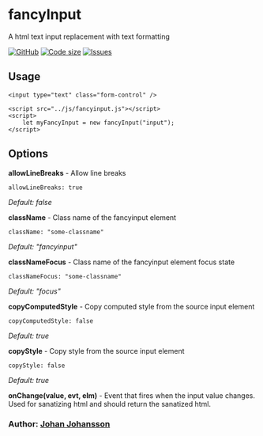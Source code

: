 # fancyInput

A html text input replacement with text formatting

[![GitHub](https://img.shields.io/github/license/mashape/apistatus.svg)](https://github.com/myspace-nu/fancyInput/blob/master/LICENSE)
[![Code size](https://img.shields.io/github/languages/code-size/myspace-nu/fancyInput)](https://github.com/myspace-nu/fancyInput)
[![Issues](https://img.shields.io/github/issues-raw/myspace-nu/fancyInput)](https://github.com/myspace-nu/fancyInput/issues)

## Usage

	<input type="text" class="form-control" />

	<script src="../js/fancyinput.js"></script>
	<script>
		let myFancyInput = new fancyInput("input");
	</script>

## Options

**allowLineBreaks** - Allow line breaks

	allowLineBreaks: true

*Default: false*

**className** - Class name of the fancyinput element

	className: "some-classname"

*Default: "fancyinput"*

**classNameFocus** - Class name of the fancyinput element focus state

	classNameFocus: "some-classname"

*Default: "focus"*

**copyComputedStyle** - Copy computed style from the source input element

	copyComputedStyle: false

*Default: true*

**copyStyle** - Copy style from the source input element

	copyStyle: false

*Default: true*

**onChange(value, evt, elm)** - Event that fires when the input value changes. Used for sanatizing html and should return the sanatized html.

### Author: [Johan Johansson](https://github.com/myspace-nu)
